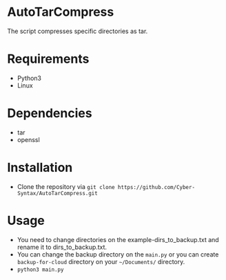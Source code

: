 # AutoTarCompress
The script compresses specific directories as tar. 
# Requirements
- Python3
- Linux

# Dependencies
- tar
- openssl

# Installation
- Clone the repository via `git clone https://github.com/Cyber-Syntax/AutoTarCompress.git`

# Usage
- You need to change directories on the example-dirs_to_backup.txt and rename it to dirs_to_backup.txt.
- You can change the backup directory on the `main.py` or you can create `backup-for-cloud` directory on your `~/Documents/` directory.
- `python3 main.py` 
